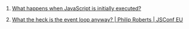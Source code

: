 1. [What happens when JavaScript is initially executed?](https://www.codementor.io/@diegopalacios/what-happens-when-javascript-is-initially-executed-xf2wbef61)

2. [What the heck is the event loop anyway? | Philip Roberts | JSConf EU](https://www.youtube.com/watch?v=8aGhZQkoFbQ)